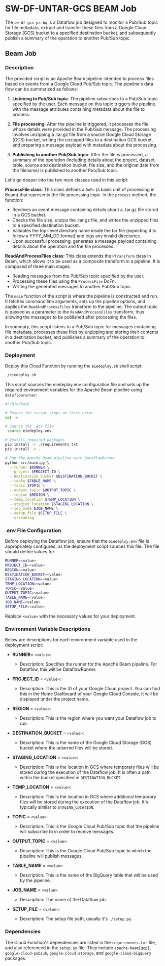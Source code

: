 # SW-DF-UNTAR-GCS BEAM Job

The `sw-df-gcs-ps-bq` is a Dataflow job designed to monitor a Pub/Sub topic for file metadata, extract and transfer these files from a Google Cloud Storage (GCS) bucket to a specified destination bucket, and subsequently publish a summary of the operation to another Pub/Sub topic.

## Beam Job

### Description

The provided script is an Apache Beam pipeline intended to process files based on events from a Google Cloud Pub/Sub topic. The pipeline's data flow can be summarized as follows:

1. **Listening to Pub/Sub topic**: The pipeline subscribes to a Pub/Sub topic specified by the user. Each message on this topic triggers the pipeline, with the message attributes containing metadata about the file to process.

2. **File processing**: After the pipeline is triggered, it processes the file whose details were provided in the Pub/Sub message. The processing involves unzipping a .tar.gz file from a source Google Cloud Storage (GCS) bucket, writing the unzipped files to a destination GCS bucket, and preparing a message payload with metadata about the processing.

3. **Publishing to another Pub/Sub topic**: After the file is processed, a summary of the operation (including details about the project, dataset, table, source and destination bucket, file size, and the original date from the filename) is published to another Pub/Sub topic.

Let's go deeper into the two main classes used in this script:

**ProcessFile class**: This class defines a `DoFn` (a basic unit of processing in Beam) that represents the file processing logic. In the `process` method, the function:

- Receives an event message containing details about a .tar.gz file stored in a GCS bucket.
- Checks the file size, unzips the .tar.gz file, and writes the unzipped files to a specified destination bucket.
- Validates the top-level directory name inside the tar file (expecting it to follow a YYYY_MM_DD format) and logs any invalid directories.
- Upon successful processing, generates a message payload containing details about the operation and the file processed.

**ReadAndProcessFiles class**: This class extends the `PTransform` class in Beam, which allows it to be used as a composite transform in a pipeline. It is composed of three main stages:

- Reading messages from the Pub/Sub topic specified by the user.
- Processing these files using the `ProcessFile` DoFn.
- Writing the generated messages to another Pub/Sub topic.

The `main` function of the script is where the pipeline is constructed and run. It fetches command line arguments, sets up the pipeline options, and applies the `ReadAndProcessFiles` transform to the pipeline. The output topic is passed as a parameter to the `ReadAndProcessFiles` transform, thus allowing the messages to be published after processing the files.

In summary, this script listens to a Pub/Sub topic for messages containing file metadata, processes these files by unzipping and storing their contents in a destination bucket, and publishes a summary of the operation to another Pub/Sub topic.


### Deployment

Deploy this Cloud Function by running the `eiedeploy.sh` shell script:

```bash
./eiedeploy.sh
```

This script sources the eiedeploy.env configuration file and sets up the required environment variables for the Apache Beam pipeline using `dataflowrunner`:

```bash
#!/bin/bash

# Ensure the script stops on first error
set -e

# Source the .env file
 source eiedeploy.env

# Install required packages
pip install -r ./requirements.txt
pip install -e .

# Run the Apache Beam pipeline with DataflowRunner
python src/main.py \
  --runner $RUNNER \
  --project $PROJECT_ID \
  --destination_bucket $DESTINATION_BUCKET \
  --table $TABLE_NAME \
  --topic $TOPIC \
  --output_topic $OUTPUT_TOPIC \
  --region $REGION \
  --temp_location $TEMP_LOCATION \
  --staging_location $STAGING_LOCATION \
  --job_name $JOB_NAME \
  --setup_file $SETUP_FILE \
  --streaming
```

### .env File Configuration

Before deploying the Dataflow job, ensure that the `eiedeploy.env` file is appropriately configured, as the deployment script sources this file. The file should define values for:

```bash
RUNNER=<value>
PROJECT_ID=<value>
REGION=<value>
DESTINATION_BUCKET=<value>
STAGING_LOCATION=<value>
TEMP_LOCATION=<value>
TOPIC=<value>
OUTPUT_TOPIC=<value>
TABLE_NAME=<value>
JOB_NAME=<value>
SETUP_FILE=<value>
```

Replace `<value>` with the necessary values for your deployment.

### Environment Variable Descriptions
Below are descriptions for each environment variable used in the deployment script:

- **RUNNER**= `<value>`:
    - Description: Specifies the runner for the Apache Beam pipeline. For Dataflow, this will be DataflowRunner.

- **PROJECT_ID** = `<value>`: 
    - Description: This is the ID of your Google Cloud project. You can find this in the Home Dashboard of your Google Cloud Console, it will be displayed under the project name. 

- **REGION** = `<value>`: 
    - Description: This is the region where you want your Dataflow job to run.

- **DESTINATION_BUCKET** = `<value>`: 
    - Description: This is the name of the Google Cloud Storage (GCS) bucket where the untarred files will be stored.

- **STAGING_LOCATION** = `<value>`:
    - Description: This is the location in GCS where temporary files will be stored during the execution of the Dataflow job. It is often a path within the bucket specified in `DESTINATION_BUCKET`. 

- **TEMP_LOCATION** = `<value>`: 
    - Description: This is the location in GCS where additional temporary files will be stored during the execution of the Dataflow job. It's typically similar to `STAGING_LOCATION`.

- **TOPIC** = `<value>`: 
    - Description: This is the Google Cloud Pub/Sub topic that the pipeline will subscribe to in order to receive messages.

- **OUTPUT_TOPIC** = `<value>`: 
    - Description: This is the Google Cloud Pub/Sub topic to which the pipeline will publish messages.

- **TABLE_NAME** = `<value>`: 
    - Description: This is the name of the BigQuery table that will be used by the pipeline.

- **JOB_NAME** = `<value>`:
    - Description: The name of the Dataflow job.

- **SETUP_FILE** = `<value>`:
    - Description: The setup file path, usually it's `./setup.py`.

### Dependencies

The Cloud Function's dependencies are listed in the `requirements.txt` file, and also referenced in the `setup.py` file. They include `apache-beam[gcp]`, `google-cloud-pubsub`, `google-cloud-storage`, and `google-cloud-bigquery` packages.
